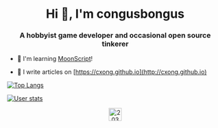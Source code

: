 <h1 align="center">Hi 👋, I'm congusbongus</h1>
<h3 align="center">A hobbyist game developer and occasional open source tinkerer</h3>

- 🌙 I'm learning [MoonScript](https://moonscript.org/)!

- 📝 I write articles on [https://cxong.github.io](http://cxong.github.io)

[![Top Langs](https://github-readme-stats.vercel.app/api/top-langs/?username=cxong&layout=compact&theme=dark)](https://github.com/anuraghazra/github-readme-stats)

[![User stats](https://github-readme-stats.vercel.app/api?username=cxong&show_icons=true&theme=dark)](https://github.com/anuraghazra/github-readme-stats)

<p align="center">
<a href="https://stackoverflow.com/users/2038264" target="blank"><img align="center" src="https://cdn.jsdelivr.net/npm/simple-icons@3.0.1/icons/stackoverflow.svg" alt="2038264" height="30" width="30" /></a>
</p>
